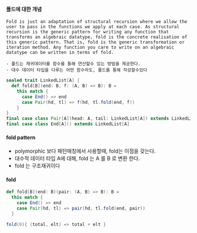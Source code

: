 #### 폴드에 대한 개념

```
Fold is just an adaptation of structural recursion where we allow the user to pass in the functions we apply at each case. As structural recursion is the generic pattern for writing any function that transforms an algebraic datatype, fold is the concrete realisation of this generic pattern. That is, fold is the generic transformation or iteration method. Any function you care to write on an algebraic datatype can be written in terms of fold.

- 폴드는 재귀데이터를 함수를 통해 연산할수 있는 방법을 제공한다.
- 대수 데이터 타입을 다루는 어떤 함수라도, 폴드를 통해 작성할수있다
```

```scala
sealed trait LinkedList[A] {
  def fold[B](end: B, f: (A, B) => B): B =
    this match {
      case End() => end
      case Pair(hd, tl) => f(hd, tl.fold(end, f))
    }
}
final case class Pair[A](head: A, tail: LinkedList[A]) extends LinkedList[A]
final case class End[A]() extends LinkedList[A]
```

#### fold pattern

- polymorphic 보다 패턴매칭에서 사용할때, fold는 이점을 갖는다.
- 대수적 데이터 타입 A에 대해, fold 는 A 를 B 로 변환 한다.
- fold 는 구조재귀이다

#### fold

```scala
def fold[B](end: B)(pair: (A, B) => B): B =
  this match {
    case End() => end
    case Pair(hd, tl) => pair(hd, tl.fold(end, pair))
  }

fold(0){ (total, elt) => total + elt }

```
